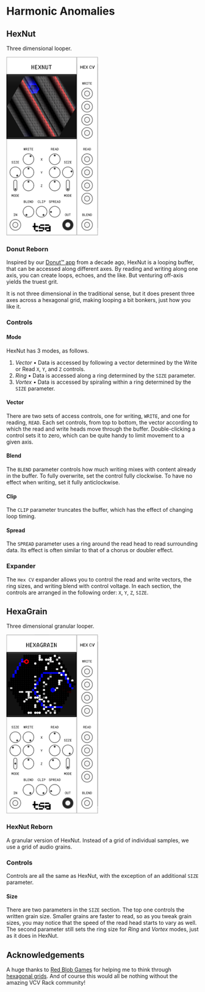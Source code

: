 # Harmonic Anomalies

## HexNut

Three dimensional looper.

<img src='./docs/hexnut.png' width=240>

### Donut Reborn

Inspired by our [Donut™ app](https://www.youtube.com/watch?v=mITLz1rrSN0) from a decade ago, HexNut is a looping buffer, that can be accessed along different axes. By reading and writing along one axis, you can create loops, echoes, and the like. But venturing off-axis yields the truest grit.

It is not three dimensional in the traditional sense, but it does present three axes across a hexagonal grid, making looping a bit bonkers, just how you like it.

### Controls

#### Mode

HexNut has 3 modes, as follows.

1. _Vector_ • Data is accessed by following a vector determined by the Write or Read `X`, `Y`, and `Z` controls.
1. _Ring_ • Data is accessed along a ring determined by the `SIZE` parameter.
1. _Vortex_ • Data is accessed by spiraling within a ring determined by the `SIZE` parameter.

#### Vector

There are two sets of access controls, one for writing, `WRITE`, and one for reading, `READ`. Each set controls, from top to bottom, the vector according to which the read and write heads move through the buffer. Double-clicking a control sets it to zero, which can be quite handy to limit movement to a given axis.

#### Blend

The `BLEND` parameter controls how much writing mixes with content already in the buffer. To fully overwrite, set the control fully clockwise. To have no effect when writing, set it fully anticlockwise.

#### Clip

The `CLIP` parameter truncates the buffer, which has the effect of changing loop timing.

#### Spread

The `SPREAD` parameter uses a ring around the read head to read surrounding data. Its effect is often similar to that of a chorus or doubler effect.

### Expander

The `Hex CV` expander allows you to control the read and write vectors, the ring sizes, and writing blend with control voltage. In each section, the controls are arranged in the following order: `X`, `Y`, `Z`, `SIZE`.

## HexaGrain

Three dimensional granular looper.

<img src='./docs/hexagrain.png' width=240>

### HexNut Reborn

A granular version of HexNut. Instead of a grid of individual samples, we use a grid of audio grains.

### Controls

Controls are all the same as HexNut, with the exception of an additional `SIZE` parameter.

#### Size

There are two parameters in the `SIZE` section. The top one controls the written grain size. Smaller grains are faster to read, so as you tweak grain sizes, you may notice that the speed of the read head starts to vary as well. The second parameter still sets the ring size for _Ring_ and _Vortex_ modes, just as it does in HexNut.

## Acknowledgements

A huge thanks to [Red Blob Games](https://www.redblobgames.com) for helping me to think through [hexagonal grids](https://www.redblobgames.com/grids/hexagons/#coordinates). And of course this would all be nothing without the amazing VCV Rack community!
